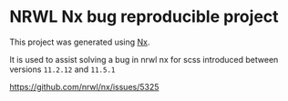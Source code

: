 

# NRWL Nx bug reproducible project

This project was generated using [Nx](https://nx.dev).

It is used to assist solving a bug in nrwl nx for scss introduced between versions `11.2.12` and `11.5.1` 

https://github.com/nrwl/nx/issues/5325
